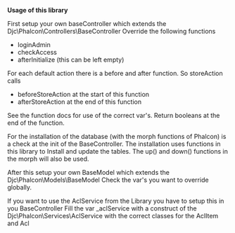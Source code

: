 **Usage of this library**

First setup your own baseController which extends the Djc\Phalcon\Controllers\BaseController
Override the following functions
- loginAdmin
- checkAccess
- afterInitialize (this can be left empty)

For each default action there is a before and after function. So storeAction calls 
- beforeStoreAction at the start of this function
- afterStoreAction at the end of this function

See the function docs for use of the correct var's. Return booleans at the end of the function.

For the installation of the database (with the morph functions of Phalcon) is a check at the init of the BaseController.
The installation uses functions in this library to Install and update the tables. The up() and down() functions in the morph will also be used.

After this setup your own BaseModel which extends the Djc\Phalcon\Models\BaseModel
Check the var's you want to override globally.

If you want to use the AclService from the Library you have to setup this in you BaseController
Fill the var _aclService with a construct of the Djc\Phalcon\Services\AclService with the correct classes for the AclItem and Acl

